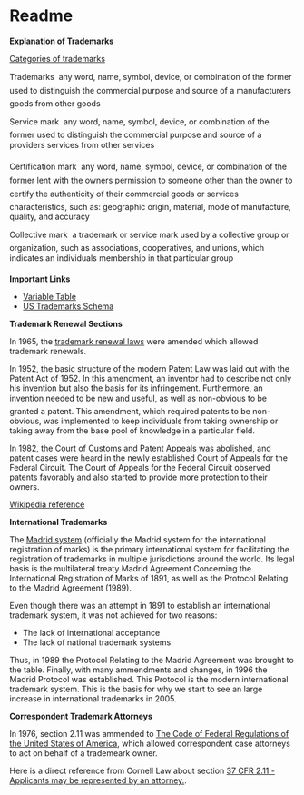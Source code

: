 # Readme

**Explanation of Trademarks**

[Categories of trademarks](http://www.trwiplaw.com/index_files/categories-of-trademarks.htm)

Trademarks  any word, name, symbol, device, or combination of the former used to distinguish the commercial purpose and source of a manufacturers goods from other goods

Service mark  any word, name, symbol, device, or combination of the former used to distinguish the commercial purpose and source of a providers services from other services

Certification mark  any word, name, symbol, device, or combination of the former lent with the owners permission to someone other than the owner to certify the authenticity of their commercial goods or services characteristics, such as: geographic origin, material, mode of manufacture, quality, and accuracy

Collective mark  a trademark or service mark used by a collective group or organization, such as associations, cooperatives, and unions, which indicates an individuals membership in that particular group

**Important Links**

* [Variable Table](https://www.uspto.gov/sites/default/files/documents/vartable_2015.pdf)
* [US Trademarks Schema](https://www.uspto.gov/sites/default/files/documents/case_files_schema_high_level_2015update.pdf)


**Trademark Renewal Sections**

In 1965, the [trademark renewal laws](https://www.uspto.gov/sites/default/files/tmlaw.pdf) were amended which allowed trademark renewals.

In 1952, the basic structure of the modern Patent Law was laid out with the Patent Act of 1952. In this amendment, an inventor had to describe not only his invention but also the basis for its infringement. Furthermore, an invention needed to be new and useful, as well as non-obvious to be granted a patent. This amendment, which required patents to be non-obvious, was implemented to keep individuals from taking ownership or taking away from the base pool of knowledge in a particular field.

In 1982, the Court of Customs and Patent Appeals was abolished, and patent cases were heard in the newly established Court of Appeals for the Federal Circuit. The Court of Appeals for the Federal Circuit observed patents favorably and also started to provide more protection to their owners.

[Wikipedia reference](https://en.wikipedia.org/wiki/History_of_United_States_patent_law)

**International Trademarks**

The [Madrid system](https://en.wikipedia.org/wiki/Madrid_system) (officially the Madrid system for the international registration of marks) is the primary international system for facilitating the registration of trademarks in multiple jurisdictions around the world. Its legal basis is the multilateral treaty Madrid Agreement Concerning the International Registration of Marks of 1891, as well as the Protocol Relating to the Madrid Agreement (1989).

Even though there was an attempt in 1891 to establish an international trademark system, it was not achieved for two reasons:

* The lack of international acceptance
* The lack of national trademark systems

Thus, in 1989 the Protocol Relating to the Madrid Agreement was brought to the table. Finally, with many ammendments and changes, in 1996 the Madrid Protocol was established. This Protocol is the modern international trademark system. This is the basis for why we start to see an large increase in international trademarks in 2005.

**Correspondent Trademark Attorneys**

In 1976, section 2.11 was ammended to [The Code of Federal Regulations of the United States of America](https://books.google.com/books?id=6vo6AAAAIAAJ&pg=PA136&lpg=PA136&dq=were+there+trademark+case+attorneys+before+1970s?&source=bl&ots=GwxnEn7EhZ&sig=-fGlJzVbnUMURV1uLbgTy1wU_8M&hl=en&sa=X&ved=0ahUKEwinj8ra6dbRAhXmiVQKHV9EDRQQ6AEIKzAD#v=onepage&q=were%20there%20trademark%20case%20attorneys%20before%201970s%3F&f=false), which allowed correspondent case attorneys to act on behalf of a trademeark owner.

Here is a direct reference from Cornell Law about section [37 CFR 2.11 - Applicants may be represented by an attorney.](https://www.law.cornell.edu/cfr/text/37/2.11).
